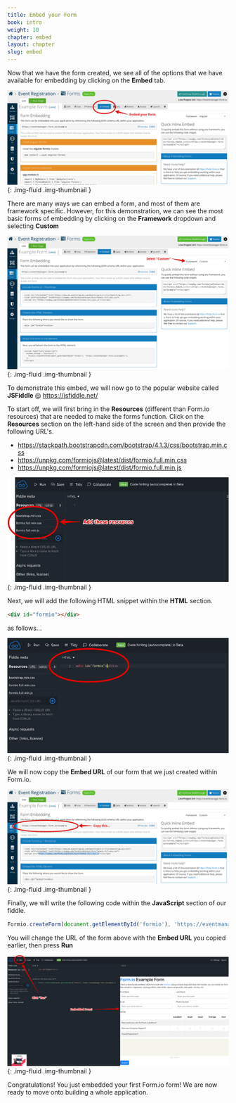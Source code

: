 ```yaml
---
title: Embed your Form
book: intro
weight: 10
chapter: embed
layout: chapter
slug: embed
---
```

Now that we have the form created, we see all of the options that we have available for embedding by clicking on the **Embed** tab.

![](/assets/img/intro/embedform.png){: .img-fluid .img-thumbnail }

There are many ways we can embed a form, and most of them are framework specific. However, for this demonstration, we can see the most basic forms of embedding by clicking on the **Framework** dropdown and selecting **Custom**

![](/assets/img/intro/customembed.png){: .img-fluid .img-thumbnail }

To demonstrate this embed, we will now go to the popular website called **JSFiddle** @ https://jsfiddle.net/

To start off, we will first bring in the **Resources** (different than Form.io resources) that are needed to make the forms function. Click on the **Resources** section on the left-hand side of the screen and then provide the following URL's.

 - https://stackpath.bootstrapcdn.com/bootstrap/4.1.3/css/bootstrap.min.css
 - https://unpkg.com/formiojs@latest/dist/formio.full.min.css
 - https://unpkg.com/formiojs@latest/dist/formio.full.min.js
 
![](/assets/img/intro/jsfiddle-resources.png){: .img-fluid .img-thumbnail }

Next, we will add the following HTML snippet within the **HTML** section.

```html
<div id="formio"></div>
```

as follows...

![](/assets/img/intro/jsfiddle-html.png){: .img-fluid .img-thumbnail }

We will now copy the **Embed URL** of our form that we just created within Form.io. 

![](/assets/img/intro/embedurl.png){: .img-fluid .img-thumbnail }

Finally, we will write the following code within the **JavaScript** section of our fiddle.

```js
Formio.createForm(document.getElementById('formio'), 'https://eventmanager.form.io/example');
```

You will change the URL of the form above with the **Embed URL** you copied earlier, then press **Run**

![](/assets/img/intro/embeddedform.png){: .img-fluid .img-thumbnail }

Congratulations! You just embedded your first Form.io form! We are now ready to move onto building a whole application.
